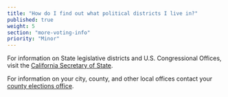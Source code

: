 ```yaml
---
title: "How do I find out what political districts I live in?"
published: true
weight: 5
section: "more-voting-info"
priority: "Minor"
---
```

For information on State legislative districts and U.S. Congressional Offices, visit the [California Secretary of State](http://www.sos.ca.gov/elections/who-are-my-representatives/).  

For information on your city, county, and other local offices contact your [county elections office](#section-election-office-contact).  
